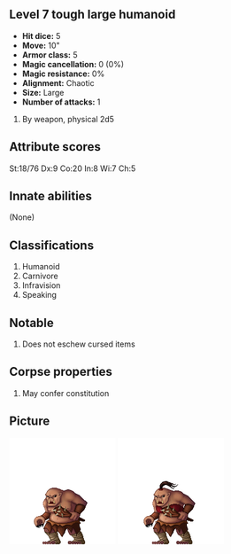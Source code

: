 ## Level 7 tough large humanoid

- **Hit dice:** 5
- **Move:** 10"
- **Armor class:** 5
- **Magic cancellation:** 0 (0%)
- **Magic resistance:** 0%
- **Alignment:** Chaotic
- **Size:** Large
- **Number of attacks:** 1
1. By weapon, physical 2d5

## Attribute scores

St:18/76 Dx:9 Co:20 In:8 Wi:7 Ch:5

## Innate abilities

(None)

## Classifications

1. Humanoid
2. Carnivore
3. Infravision
4. Speaking

## Notable

1. Does not eschew cursed items

## Corpse properties

1. May confer constitution

## Picture

![Ogre](https://github.com/hyvanmielenpelit/GnollHackTileSet/blob/main/Monsters/ogre/ogre.png?raw=true) ![Ogress](https://github.com/hyvanmielenpelit/GnollHackTileSet/blob/main/Monsters/ogre/ogre_female.png)
